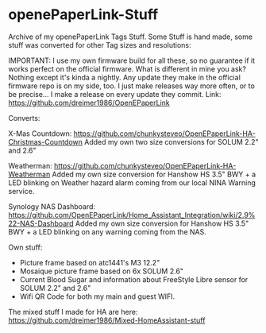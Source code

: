 # openePaperLink-Stuff

Archive of my openePaperLink Tags Stuff. Some Stuff is hand made, some stuff was converted for other Tag sizes and resolutions:

IMPORTANT: I use my own firmware build for all these, so no guarantee if it works perfect on the official firmware. What is different in mine you ask? Nothing except it's kinda a nightly. Any update they make in the official firmware repo is on my side, too. I just make releases way more often, or to be precise... I make a release on every update they commit. Link: https://github.com/dreimer1986/OpenEPaperLink

Converts:

X-Mas Countdown:
https://github.com/chunkysteveo/OpenEPaperLink-HA-Christmas-Countdown
Added my own two size conversions for SOLUM 2.2" and 2.6"

Weatherman:
https://github.com/chunkysteveo/OpenEPaperLink-HA-Weatherman
Added my own size conversion for Hanshow HS 3.5" BWY + a LED blinking on Weather hazard alarm coming from our local NINA Warning service.

Synology NAS Dashboard:
https://github.com/OpenEPaperLink/Home_Assistant_Integration/wiki/2.9%22-NAS-Dashboard
Added my own size conversion for Hanshow HS 3.5" BWY + a LED blinking on any warning coming from the NAS.

Own stuff:

- Picture frame based on atc1441's M3 12.2"
- Mosaique picture frame based on 6x SOLUM 2.6"
- Current Blood Sugar and information about FreeStyle Libre sensor for SOLUM 2.2" and 2.6"
- Wifi QR Code for both my main and guest WIFI.

The mixed stuff I made for HA are here: https://github.com/dreimer1986/Mixed-HomeAssistant-stuff
